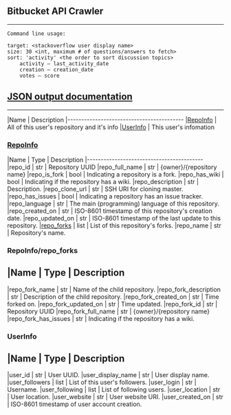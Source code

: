 ## Bitbucket API Crawler
* * *
    Command line usage:

    target: <stackoverflow user display name>
    size: 30 <int, maximum # of questions/answers to fetch>
    sort: 'activity' <the order to sort discussion topics>
        activity – last_activity_date
        creation – creation_date
        votes – score

## [JSON output documentation](src/master/docs/output/bitbucket.json)

* * *

|Name | Description
|------------------------------------------
|[RepoInfo](#RepoInfo) | All of this user's repository and it's info
|[UserInfo](#UserInfo) | This user's infomation

### [RepoInfo](https://confluence.atlassian.com/display/BITBUCKET/repositories+Endpoint)
|Name | Type | Description
|------------------------------------------
|repo_id | str | Repository UUID
|repo_full_name | str | {owner}/{repository name}
|repo_is_fork | bool | Indicating a repository is a fork.
|repo_has_wiki | bool | Indicating if the repository has a wiki.
|repo_description | str | Description.
|repo_clone_url | str | SSH URI for cloning master.
|repo_has_issues | bool | Indicating a repository has an issue tracker.
|repo_language | str | The main (programming) language of this repository.
|repo_created_on | str | ISO-8601 timestamp of this repository's creation date.
|repo_updated_on | str | ISO-8601 timestamp of the last update to this repository.
|[repo_forks](#RepoInfo/repo_forks) | list | List of this repository's forks.
|repo_name | str | Repository's name.

### RepoInfo/repo_forks
|Name | Type | Description
--------------------------------------------
|repo_fork_name | str | Name of the child repository.
|repo_fork_description | str | Description of the child repository.
|repo_fork_created_on | str | Time forked on.
|repo_fork_updated_on | str | Time updated.
|repo_fork_id | str | Repository UUID
|repo_fork_full_name | str | {owner}/{repository name}
|repo_fork_has_issues | str | Indicating if the repository has a wiki.

### UserInfo
|Name | Type | Description
--------------------------------------------
|user_id | str | User UUID.
|user_display_name | str | User display name.
|user_followers | list | List of this user's followers.
|user_login | str | Username.
|user_following | list | List of following users.
|user_location | str | User location.
|user_website | str | User website URI.
|user_created_on | str | ISO-8601 timestamp of user account creation.
